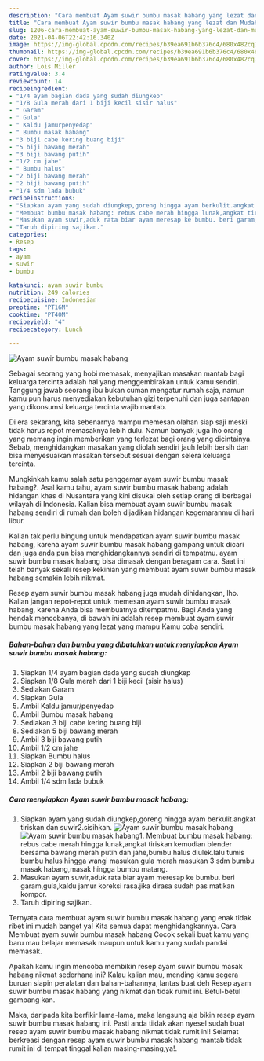 ```yaml
---
description: "Cara membuat Ayam suwir bumbu masak habang yang lezat dan Mudah Dibuat"
title: "Cara membuat Ayam suwir bumbu masak habang yang lezat dan Mudah Dibuat"
slug: 1206-cara-membuat-ayam-suwir-bumbu-masak-habang-yang-lezat-dan-mudah-dibuat
date: 2021-04-06T22:42:16.340Z
image: https://img-global.cpcdn.com/recipes/b39ea691b6b376c4/680x482cq70/ayam-suwir-bumbu-masak-habang-foto-resep-utama.jpg
thumbnail: https://img-global.cpcdn.com/recipes/b39ea691b6b376c4/680x482cq70/ayam-suwir-bumbu-masak-habang-foto-resep-utama.jpg
cover: https://img-global.cpcdn.com/recipes/b39ea691b6b376c4/680x482cq70/ayam-suwir-bumbu-masak-habang-foto-resep-utama.jpg
author: Lois Miller
ratingvalue: 3.4
reviewcount: 14
recipeingredient:
- "1/4 ayam bagian dada yang sudah diungkep"
- "1/8 Gula merah dari 1 biji kecil sisir halus"
- " Garam"
- " Gula"
- " Kaldu jamurpenyedap"
- " Bumbu masak habang"
- "3 biji cabe kering buang biji"
- "5 biji bawang merah"
- "3 biji bawang putih"
- "1/2 cm jahe"
- " Bumbu halus"
- "2 biji bawang merah"
- "2 biji bawang putih"
- "1/4 sdm lada bubuk"
recipeinstructions:
- "Siapkan ayam yang sudah diungkep,goreng hingga ayam berkulit.angkat tiriskan dan suwir2.sisihkan."
- "Membuat bumbu masak habang: rebus cabe merah hingga lunak,angkat tiriskan kemudian blender bersama bawang merah putih dan jahe,bumbu halus diulek.lalu tumis bumbu halus hingga wangi masukan gula merah masukan 3 sdm bumbu masak habang,masak hingga bumbu matang."
- "Masukan ayam suwir,aduk rata biar ayam meresap ke bumbu. beri garam,gula,kaldu jamur koreksi rasa.jika dirasa sudah pas matikan kompor."
- "Taruh dipiring sajikan."
categories:
- Resep
tags:
- ayam
- suwir
- bumbu

katakunci: ayam suwir bumbu 
nutrition: 249 calories
recipecuisine: Indonesian
preptime: "PT16M"
cooktime: "PT40M"
recipeyield: "4"
recipecategory: Lunch

---
```



![Ayam suwir bumbu masak habang](https://img-global.cpcdn.com/recipes/b39ea691b6b376c4/680x482cq70/ayam-suwir-bumbu-masak-habang-foto-resep-utama.jpg)

Sebagai seorang yang hobi memasak, menyajikan masakan mantab bagi keluarga tercinta adalah hal yang menggembirakan untuk kamu sendiri. Tanggung jawab seorang ibu bukan cuman mengatur rumah saja, namun kamu pun harus menyediakan kebutuhan gizi terpenuhi dan juga santapan yang dikonsumsi keluarga tercinta wajib mantab.

Di era  sekarang, kita sebenarnya mampu memesan olahan siap saji meski tidak harus repot memasaknya lebih dulu. Namun banyak juga lho orang yang memang ingin memberikan yang terlezat bagi orang yang dicintainya. Sebab, menghidangkan masakan yang diolah sendiri jauh lebih bersih dan bisa menyesuaikan masakan tersebut sesuai dengan selera keluarga tercinta. 



Mungkinkah kamu salah satu penggemar ayam suwir bumbu masak habang?. Asal kamu tahu, ayam suwir bumbu masak habang adalah hidangan khas di Nusantara yang kini disukai oleh setiap orang di berbagai wilayah di Indonesia. Kalian bisa membuat ayam suwir bumbu masak habang sendiri di rumah dan boleh dijadikan hidangan kegemaranmu di hari libur.

Kalian tak perlu bingung untuk mendapatkan ayam suwir bumbu masak habang, karena ayam suwir bumbu masak habang gampang untuk dicari dan juga anda pun bisa menghidangkannya sendiri di tempatmu. ayam suwir bumbu masak habang bisa dimasak dengan beragam cara. Saat ini telah banyak sekali resep kekinian yang membuat ayam suwir bumbu masak habang semakin lebih nikmat.

Resep ayam suwir bumbu masak habang juga mudah dihidangkan, lho. Kalian jangan repot-repot untuk memesan ayam suwir bumbu masak habang, karena Anda bisa membuatnya ditempatmu. Bagi Anda yang hendak mencobanya, di bawah ini adalah resep membuat ayam suwir bumbu masak habang yang lezat yang mampu Kamu coba sendiri.

<!--inarticleads1-->

##### Bahan-bahan dan bumbu yang dibutuhkan untuk menyiapkan Ayam suwir bumbu masak habang:

1. Siapkan 1/4 ayam bagian dada yang sudah diungkep
1. Siapkan 1/8 Gula merah dari 1 biji kecil (sisir halus)
1. Sediakan  Garam
1. Siapkan  Gula
1. Ambil  Kaldu jamur/penyedap
1. Ambil  Bumbu masak habang
1. Sediakan 3 biji cabe kering buang biji
1. Sediakan 5 biji bawang merah
1. Ambil 3 biji bawang putih
1. Ambil 1/2 cm jahe
1. Siapkan  Bumbu halus
1. Siapkan 2 biji bawang merah
1. Ambil 2 biji bawang putih
1. Ambil 1/4 sdm lada bubuk




<!--inarticleads2-->

##### Cara menyiapkan Ayam suwir bumbu masak habang:

1. Siapkan ayam yang sudah diungkep,goreng hingga ayam berkulit.angkat tiriskan dan suwir2.sisihkan.
<img src="https://img-global.cpcdn.com/steps/294ca44365007b6c/160x128cq70/ayam-suwir-bumbu-masak-habang-langkah-memasak-1-foto.jpg" alt="Ayam suwir bumbu masak habang"><img src="https://img-global.cpcdn.com/steps/c7a17fb107874a8d/160x128cq70/ayam-suwir-bumbu-masak-habang-langkah-memasak-1-foto.jpg" alt="Ayam suwir bumbu masak habang">1. Membuat bumbu masak habang: rebus cabe merah hingga lunak,angkat tiriskan kemudian blender bersama bawang merah putih dan jahe,bumbu halus diulek.lalu tumis bumbu halus hingga wangi masukan gula merah masukan 3 sdm bumbu masak habang,masak hingga bumbu matang.
1. Masukan ayam suwir,aduk rata biar ayam meresap ke bumbu. beri garam,gula,kaldu jamur koreksi rasa.jika dirasa sudah pas matikan kompor.
1. Taruh dipiring sajikan.




Ternyata cara membuat ayam suwir bumbu masak habang yang enak tidak ribet ini mudah banget ya! Kita semua dapat menghidangkannya. Cara Membuat ayam suwir bumbu masak habang Cocok sekali buat kamu yang baru mau belajar memasak maupun untuk kamu yang sudah pandai memasak.

Apakah kamu ingin mencoba membikin resep ayam suwir bumbu masak habang nikmat sederhana ini? Kalau kalian mau, mending kamu segera buruan siapin peralatan dan bahan-bahannya, lantas buat deh Resep ayam suwir bumbu masak habang yang nikmat dan tidak rumit ini. Betul-betul gampang kan. 

Maka, daripada kita berfikir lama-lama, maka langsung aja bikin resep ayam suwir bumbu masak habang ini. Pasti anda tiidak akan nyesel sudah buat resep ayam suwir bumbu masak habang nikmat tidak rumit ini! Selamat berkreasi dengan resep ayam suwir bumbu masak habang mantab tidak rumit ini di tempat tinggal kalian masing-masing,ya!.

